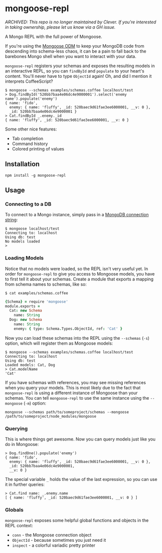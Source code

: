 # mongoose-repl

_ARCHIVED: This repo is no longer maintained by Clever. If you're interested in taking ownership, please let us know via a GH issue._

A Mongo REPL with the full power of Mongoose.

If you're using the [Mongoose ODM](http://mongoosejs.com/) to keep your MongoDB code from descending into schema-less chaos, it can be a pain to fall back to the barebones Mongo shell when you want to interact with your data.

`mongoose-repl` registers your schemas and exposes the resulting models in an interactive REPL, so you can `findById` and `populate` to your heart's content. You'll never have to type `ObjectId` again! Oh, and did I mention it interprets CoffeeScript?

    $ mongoose --schemas examples/schemas.coffee localhost/test
    > Dog.findById('520bb7baa4e06dc4e9000001').select('enemy name').populate('enemy')
    { name: 'fido',
      enemy: { name: 'fluffy', _id: 520baec9d61fae3ee6000001, __v: 0 },
      _id: 520bb7baa4e06dc4e9000001 }
    > Cat.findById _.enemy._id
    { name: 'fluffy', _id: 520baec9d61fae3ee6000001, __v: 0 }

Some other nice features:

- Tab completion
- Command history
- Colored printing of values

## Installation

    npm install -g mongoose-repl

## Usage

### Connecting to a DB

To connect to a Mongo instance, simply pass in a [MongoDB connection string](http://docs.mongodb.org/manual/reference/connection-string/):

    $ mongoose localhost/test
    Connecting to: localhost
    Using db: test
    No models loaded
    >

### Loading Models

Notice that no models were loaded, so the REPL isn't very useful yet. In order for `mongoose-repl` to give you access to Mongoose models, you have to first tell it about your schemas. Create a module that exports a mapping from schema names to schemas, like so:

    $ cat examples/schemas.coffee
```coffeescript
{Schema} = require 'mongoose'
module.exports =
  Cat: new Schema
    name: String
  Dog: new Schema
    name: String
    enemy: { type: Schema.Types.ObjectId, ref: 'Cat' }
```

Now you can load these schemas into the REPL using the `--schemas` (`-s`) option, which will register them as Mongoose models:

    $ mongoose --schemas examples/schemas.coffee localhost/test
    Connecting to: localhost
    Using db: test
    Loaded models: Cat, Dog
    > Cat.modelName
    'Cat'

If you have schemas with references, you may see missing references when you query your models. This is most likely due to the fact that `mongoose-repl` is using a different instance of Mongoose than your schemas. You can tell `mongoose-repl` to use the same instance using the `--mongoose` (`-m`) option:

    mongoose --schemas path/to/someproject/schemas --mongoose /path/to/someproject/node_modules/mongoose

### Querying

This is where things get awesome. Now you can query models just like you do in Mongoose:

    > Dog.findOne().populate('enemy')
    { name: 'fido',
      enemy: { name: 'fluffy', _id: 520baec9d61fae3ee6000001, __v: 0 },
      _id: 520bb7baa4e06dc4e9000001,
      __v: 0 }

The special variable `_` holds the value of the last expression, so you can use it in further queries:

    > Cat.find name: _.enemy.name
    [ { name: 'fluffy', _id: 520baec9d61fae3ee6000001, __v: 0 } ]

### Globals

`mongoose-repl` exposes some helpful global functions and objects in the REPL context:

- `conn` - the Mongoose connection object
- `ObjectId` - because sometimes you just need it
- `inspect` - a colorful variadic pretty printer
